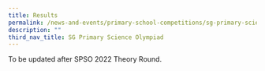 ```yaml
---
title: Results
permalink: /news-and-events/primary-school-competitions/sg-primary-science-olympiad/results/
description: ""
third_nav_title: SG Primary Science Olympiad
---
```

To be updated after SPSO 2022 Theory Round.